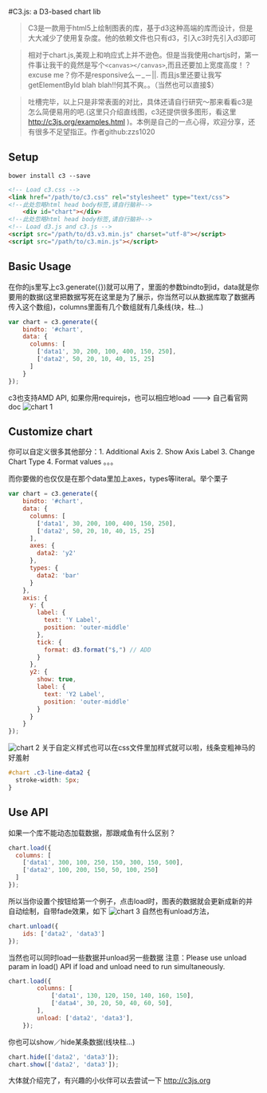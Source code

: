 #C3.js: a D3-based chart lib
> C3是一款用于html5上绘制图表的库，基于d3这种高端的库而设计，但是大大减少了使用复杂度。他的依赖文件也只有d3，引入c3时先引入d3即可

> 相对于chart.js,美观上和响应式上并不逊色。但是当我使用chartjs时，第一件事让我干的竟然是写个```<canvas></canvas>```,而且还要加上宽度高度！？excuse me？你不是responsive么－_－||. 而且js里还要让我写getElementById blah blah!!何其不爽。。（当然也可以直接$）

> 吐槽完毕，以上只是非常表面的对比，具体还请自行研究～那来看看c3是怎么简便易用的吧.(这里只介绍直线图，c3还提供很多图形，看这里 http://c3js.org/examples.html )。本例是自己的一点心得，欢迎分享，还有很多不足望指正。作者github:zzs1020

## Setup
```
bower install c3 --save
```
```html
<!-- Load c3.css -->
<link href="/path/to/c3.css" rel="stylesheet" type="text/css">
<!--此处忽略html head body标签,请自行脑补-->
    <div id="chart"></div>
<!--此处忽略html head body标签,请自行脑补-->
<!-- Load d3.js and c3.js -->
<script src="/path/to/d3.v3.min.js" charset="utf-8"></script>
<script src="/path/to/c3.min.js"></script>
```

## Basic Usage
在你的js里写上c3.generate({})就可以用了，里面的参数bindto到id，data就是你要用的数据(这里把数据写死在这里是为了展示，你当然可以从数据库取了数据再传入这个数组)，columns里面有几个数组就有几条线(块，柱...)
```js
var chart = c3.generate({
    bindto: '#chart',
    data: {
      columns: [
        ['data1', 30, 200, 100, 400, 150, 250],
        ['data2', 50, 20, 10, 40, 15, 25]
      ]
    }
});
```
c3也支持AMD API, 如果你用requirejs，也可以相应地load ---> 自己看官网doc
![chart 1](https://github.com/zzs1020/sharedInfo/blob/master/chart1.png)

## Customize chart
你可以自定义很多其他部分：1. Additional Axis 2. Show Axis Label 3. Change Chart Type 4. Format values 。。。

而你要做的也仅仅是在那个data里加上axes，types等literal。举个栗子
```js
var chart = c3.generate({
    bindto: '#chart',
    data: {
      columns: [
        ['data1', 30, 200, 100, 400, 150, 250],
        ['data2', 50, 20, 10, 40, 15, 25]
      ],
      axes: {
        data2: 'y2'
      },
      types: {
        data2: 'bar'
      }
    },
    axis: {
      y: {
        label: {
          text: 'Y Label',
          position: 'outer-middle'
        },
        tick: {
          format: d3.format("$,") // ADD
        }
      },
      y2: {
        show: true,
        label: {
          text: 'Y2 Label',
          position: 'outer-middle'
        }
      }
    }
});
```
![chart 2](https://github.com/zzs1020/sharedInfo/blob/master/chart2.png)
关于自定义样式也可以在css文件里加样式就可以啦，线条变粗神马的好羞射
```css
#chart .c3-line-data2 {
  stroke-width: 5px;
}
```

## Use API
如果一个库不能动态加载数据，那跟咸鱼有什么区别？
```js
chart.load({
  columns: [
    ['data1', 300, 100, 250, 150, 300, 150, 500],
    ['data2', 100, 200, 150, 50, 100, 250]
  ]
});
```
所以当你设置个按钮给第一个例子，点击load时，图表的数据就会更新成新的并自动绘制，自带fade效果，如下
![chart 3](https://github.com/zzs1020/sharedInfo/blob/master/chart3.png)
自然也有unload方法，
```js
chart.unload({
    ids: ['data2', 'data3']
});
```
当然也可以同时load一些数据并unload另一些数据
注意：Please use unload param in load() API if load and unload need to run simultaneously.
```js
chart.load({
        columns: [
            ['data1', 130, 120, 150, 140, 160, 150],
            ['data4', 30, 20, 50, 40, 60, 50],
        ],
        unload: ['data2', 'data3'],
    });
```
你也可以show／hide某条数据(线块柱...)
```js
chart.hide(['data2', 'data3']);
chart.show(['data2', 'data3']);
```
大体就介绍完了，有兴趣的小伙伴可以去尝试一下 http://c3js.org
